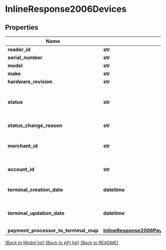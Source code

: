 # InlineResponse2006Devices

## Properties
Name | Type | Description | Notes
------------ | ------------- | ------------- | -------------
**reader_id** | **str** |  | [optional] 
**serial_number** | **str** |  | [optional] 
**model** | **str** |  | [optional] 
**make** | **str** |  | [optional] 
**hardware_revision** | **str** |  | [optional] 
**status** | **str** | Status of the device. Possible Values:   - &#39;ACTIVE&#39;   - &#39;INACTIVE&#39;  | [optional] 
**status_change_reason** | **str** | Reason for change in status. | [optional] 
**merchant_id** | **str** | ID of the merchant to whom this device is assigned. | [optional] 
**account_id** | **str** | ID of the account to whom the device assigned. | [optional] 
**terminal_creation_date** | **datetime** | Timestamp in which the device was created. | [optional] 
**terminal_updation_date** | **datetime** | Timestamp in which the device was updated/modified. | [optional] 
**payment_processor_to_terminal_map** | [**InlineResponse2006PaymentProcessorToTerminalMap**](InlineResponse2006PaymentProcessorToTerminalMap.md) |  | [optional] 

[[Back to Model list]](../README.md#documentation-for-models) [[Back to API list]](../README.md#documentation-for-api-endpoints) [[Back to README]](../README.md)


